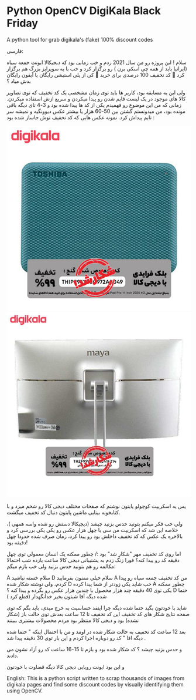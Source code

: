 # Python OpenCV DigiKala Black Friday

A python tool for grab digikala's (fake) 100% discount codes

فارسی:

سلام !
این پروژه رو من سال 2021 زدم و خب زمانی بود که دیجیکالا ایونت جمعه سیاه (ایرانیا باید از همه چی اسکی برن ) رو برگزار کرد و خب با یه سوپرایز بزرگ هم برگزار کرد 🎇 کد تخفیف 100 درصدی برای خرید 🎇 کی از پلی استیشن رایگان یا آیفون رایگان بدش میاد ؟

ولی این یه مسابقه بود، کاربر ها باید توی زمان مشخصی یک کد تخفیف که توی تصاویر کالا های موجود در یک لیست قایم شدن رو پیدا میکردن و سریع ازش استفاده میکردن.
زمانی که من این موضوع رو فهمیدم یکی از کد ها پیدا شده بود و 3-4 تای دیگه باقی مونده بود، من میدونستم گشتن بین 50-60 هزار یا بیشتر عکس دیوونگیه و نمیشه سر تایم پیداش کرد.
نمونه عکس هایی که کد تخفیف توش جاساز شده بود :

![Fake digikala](https://github.com/Haj4li/Python-OpenCV-DigiKala-Black-Friday/blob/main/pic1.jpg)
![Fake digikala](https://github.com/Haj4li/Python-OpenCV-DigiKala-Black-Friday/blob/main/pic2.jpg)

پس یه اسکریپت کوچولو پایتون نوشتم که صفحات مختلف دیجی کالا رو شخم میزد و با کتابخونه بینایی ماشین پایتون دنبال کد تخفیف میگشت.

ولی خب فکر میکنم بتونید حدس بزنید چیشد (دیجیکالا دستش رو شده واسه همهی )، خلاصه این شد که اسکریپت من سی یا چهل هزار عکس رو یکی یکی بررسی کرد و بالاخره یک عکس که کد تخفیف داخلش بود رو پیدا کرد، زمان صرف شده حدودا چهل دقیقه بود!

اما روی کد تخفیف مهر "شکار شد" بود :/ چطور ممکنه یک انسان معمولی توی چهل دقیقه کد رو پیدا کنه؟
فورا زنگ زدم به پشتیبانی دیجی کالا ساعت یازده شب احتمالا مکالمه رو هم بتونید حدس بزنید ولی خب بازم میگم:

A سلام خسته نباشید
D سلام خیلی ممنون بفرمایید
A من کد تخفیف جمعه سیاه رو پیدا کردم، ولی نوشته شکار شده
D خب شاید یکی زودتر از شما پیدا کرده
A چطور ممکنه یکی توی 40 دقیقه چند هزار محصول با چندین هزار عکس رو بگرده و پیدا کنه ؟
D حتما شده دیگه آقا شبتون بخیر خدانگهدار (قطع کرد )

شاید با خودتون بگید حتما شده دیگه چرا اینقد حساسیت به خرج میدی، باید بگم که توی صفحه نتایج شکار های کد تخفیف
این کد تخفیف تا 12 ساعت بعدش توی حالت باز (شکار نشده) بود و دیجی کالا منتظر بود مردم محصولات بیشتری ببینند

بعد 12 ساعت کد تخفیف به حالت شکار شده در اومد و من با احتمال اینکه " حتما شده دیگه اقا " کد رو دوباره اجرا کردم و این بار توی 30 دقیقه پیدا شد .

و حدس بزنید چیشد ؟ کد شکار شده بود و بازم تا 15-16 ساعت کد رو آزاد نشون می دادند.

و این بود ایونت رویایی دیجی کالا دیگه قضاوت با خودتون

English:
This is a python script written to scrap thousands of images from digikala pages and find some discount codes by visually identifying them using OpenCV.
